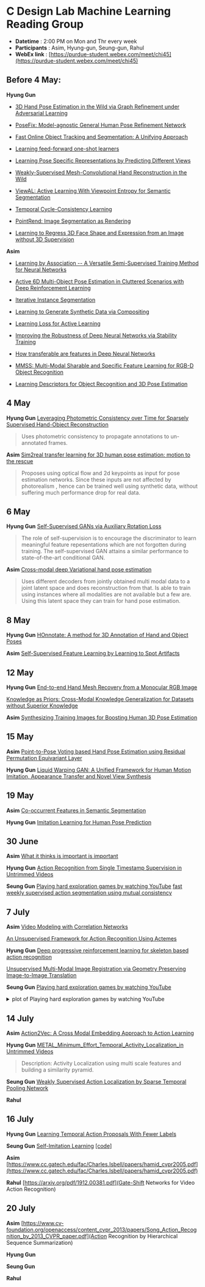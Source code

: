 # C Design Lab Machine Learning Reading Group
* **Datetime** : 2:00 PM on Mon and Thr every week
* **Participants** : Asim, Hyung-gun, Seung-gun, Rahul
* **WebEx link** : [https://purdue-student.webex.com/meet/chi45](https://purdue-student.webex.com/meet/chi45)

## Before 4 May:

**Hyung Gun**
* [3D Hand Pose Estimation in the Wild via Graph Refinement under Adversarial Learning](https://arxiv.org/pdf/1912.01875.pdf)

* [PoseFix: Model-agnostic General Human Pose Refinement Network](https://arxiv.org/abs/1812.03595)

* [Fast Online Object Tracking and Segmentation: A Unifying Approach](http://www.robots.ox.ac.uk/~qwang/SiamMask/ )

* [Learning feed-forward one-shot learners](https://arxiv.org/pdf/1606.05233.pdf )

* [Learning Pose Specific Representations by Predicting Different Views](https://arxiv.org/pdf/1804.03390v2.pdf )

* [Weakly-Supervised Mesh-Convolutional Hand Reconstruction in the Wild ](https://arxiv.org/pdf/2004.01946.pdf)

* [ViewAL: Active Learning With Viewpoint Entropy for Semantic Segmentation ](https://arxiv.org/pdf/1911.11789.pdf )

* [Temporal Cycle-Consistency Learning](https://arxiv.org/pdf/1904.07846.pdf )

* [PointRend: Image Segmentation as Rendering](https://arxiv.org/pdf/1912.08193.pdf )

* [Learning to Regress 3D Face Shape and Expression from an Image without 3D Supervision](https://ps.is.tuebingen.mpg.de/uploads_file/attachment/attachment/509/paper_camera_ready.pdf)


**Asim**
* [Learning by Association -- A Versatile Semi-Supervised Training Method for Neural Networks](http://openaccess.thecvf.com/content_cvpr_2017/papers/Haeusser_Learning_by_Association_CVPR_2017_paper.pdf)

* [Active 6D Multi-Object Pose Estimation in Cluttered Scenarios with Deep Reinforcement Learning](https://arxiv.org/pdf/1910.08811.pdf)

* [Iterative Instance Segmentation](https://arxiv.org/pdf/1511.08498.pdf)

* [Learning to Generate Synthetic Data via Compositing](http://openaccess.thecvf.com/content_CVPR_2019/papers/Tripathi_Learning_to_Generate_Synthetic_Data_via_Compositing_CVPR_2019_paper.pdf)

* [Learning Loss for Active Learning](http://openaccess.thecvf.com/content_CVPR_2019/papers/Yoo_Learning_Loss_for_Active_Learning_CVPR_2019_paper.pdf)

* [Improving the Robustness of Deep Neural Networks via Stability Training](https://www.cv-foundation.org/openaccess/content_cvpr_2016/papers/Zheng_Improving_the_Robustness_CVPR_2016_paper.pdf)

* [How transferable are features in Deep Neural Networks](https://arxiv.org/pdf/1411.1792.pdf)

* [MMSS: Multi-Modal Sharable and Specific Feature Learning for RGB-D Object Recognition](http://openaccess.thecvf.com/content_iccv_2015/papers/Wang_MMSS_Multi-Modal_Sharable_ICCV_2015_paper.pdf)

* [Learning Descriptors for Object Recognition and 3D Pose Estimation](https://www.cv-foundation.org/openaccess/content_cvpr_2015/papers/Wohlhart_Learning_Descriptors_for_2015_CVPR_paper.pdf)



## 4 May

**Hyung Gun**
[Leveraging Photometric Consistency over Time for Sparsely Supervised Hand-Object Reconstruction](https://arxiv.org/pdf/2004.13449.pdf)

> Uses photometric consistency to propagate annotations to un-annotated frames.

**Asim**
[Sim2real transfer learning for 3D human pose
estimation: motion to the rescue](https://papers.nips.cc/paper/9454-sim2real-transfer-learning-for-3d-human-pose-estimation-motion-to-the-rescue.pdf)

> Proposes using optical flow and 2d keypoints as input for pose estimation networks. Since these inputs are not affected by photorealism , hence can be trained well using synthetic data, without suffering much performance drop for real data.



## 6 May

**Hyung Gun**
[Self-Supervised GANs via Auxiliary Rotation Loss](https://arxiv.org/pdf/1811.11212.pdf)

> The role of self-supervision is to encourage the discriminator to learn meaningful feature repesentations which are not forgotten during training. The self-supervised GAN attains a similar performance to state-of-the-art conditional GAN.

**Asim**
[Cross-modal deep Variational hand pose estimation](http://openaccess.thecvf.com/content_cvpr_2018/papers/Spurr_Cross-Modal_Deep_Variational_CVPR_2018_paper.pdf)

> Uses different decoders from jointly obtained multi modal data to a joint latent space and does reconstruction from that. Is able to train using instances where all modalities are not available but a few are. Using this latent space they can train for hand pose estimation.

## 8 May

**Hyung Gun**
[HOnnotate: A method for 3D Annotation of Hand and Object Poses](https://arxiv.org/pdf/1907.01481.pdf)

**Asim**
[Self-Supervised Feature Learning by Learning to Spot Artifacts](http://openaccess.thecvf.com/content_cvpr_2018/papers/Jenni_Self-Supervised_Feature_Learning_CVPR_2018_paper.pdf)

## 12 May

**Hyung Gun**
[End-to-end Hand Mesh Recovery from a Monocular RGB Image](https://arxiv.org/pdf/1902.09305.pdf)

[Knowledge as Priors: Cross-Modal Knowledge Generalization for Datasets without Superior Knowledge](https://arxiv.org/pdf/2004.00176.pdf)

**Asim**
[Synthesizing Training Images for Boosting Human 3D Pose Estimation](http://ai.stanford.edu/~haosu/papers/3DV_humanpose.pdf)



## 15 May
**Asim**
[Point-to-Pose Voting based Hand Pose Estimation using Residual Permutation
Equivariant Layer](http://openaccess.thecvf.com/content_CVPR_2019/papers/Li_Point-To-Pose_Voting_Based_Hand_Pose_Estimation_Using_Residual_Permutation_Equivariant_CVPR_2019_paper.pdf)


**Hyung Gun**
[Liquid Warping GAN: A Unified Framework for Human Motion Imitation,
Appearance Transfer and Novel View Synthesis](https://arxiv.org/pdf/1909.12224.pdf)

## 19 May

**Asim**
[Co-occurrent Features in Semantic Segmentation](http://openaccess.thecvf.com/content_CVPR_2019/papers/Zhang_Co-Occurrent_Features_in_Semantic_Segmentation_CVPR_2019_paper.pdf)

**Hyung Gun**
[Imitation Learning for Human Pose Prediction](https://arxiv.org/pdf/1909.03449.pdf)

## 30 June

**Asim**
[What it thinks is important is important](https://arxiv.org/abs/1912.05699)

**Hyung Gun**
[Action Recognition from Single Timestamp Supervision in Untrimmed Videos](http://openaccess.thecvf.com/content_CVPR_2019/papers/Moltisanti_Action_Recognition_From_Single_Timestamp_Supervision_in_Untrimmed_Videos_CVPR_2019_paper.pdf)

**Seung Gun**
[Playing hard exploration games by watching YouTube](https://arxiv.org/pdf/1805.11592.pdf)
[fast weekly supervised action segmentation using mutual consistency](https://arxiv.org/pdf/1805.11592.pdf)

## 7 July

**Asim**
[Video Modeling with Correlation Networks](https://arxiv.org/abs/1906.03349)

[An Unsupervised Framework for Action Recognition Using Actemes](http://users.umiacs.umd.edu/~kale/accv2010.pdf)

**Hyung Gun**
[Deep progressive reinforcement learning for skeleton based action recognition](https://openaccess.thecvf.com/content_cvpr_2018/papers/Tang_Deep_Progressive_Reinforcement_CVPR_2018_paper.pdf)

[Unsupervised Multi-Modal Image Registration via Geometry Preserving Image-to-Image Translation](https://openaccess.thecvf.com/content_CVPR_2020/papers/Arar_Unsupervised_Multi-Modal_Image_Registration_via_Geometry_Preserving_Image-to-Image_Translation_CVPR_2020_paper.pdf)

**Seung Gun**
[Playing hard exploration games by watching YouTube](https://arxiv.org/pdf/1805.11592.pdf)

<details markdown="1">
<summary>plot of Playing hard exploration games by watching YouTube</summary>

- Paper with youtube data
![Youtube](https://user-images.githubusercontent.com/37060326/86855774-036a3000-c0f6-11ea-9675-54dc281db287.png)

- Applying their method to Georgia Tech Egocentric Activity Datasets
![Cheese](https://user-images.githubusercontent.com/37060326/86856271-f00b9480-c0f6-11ea-81ad-00af01ae9946.png)
![Georgia](https://user-images.githubusercontent.com/37060326/86855766-fe0ce580-c0f5-11ea-8f97-6a97e6cd3261.png)


</details>


## 14 July

**Asim**
[Action2Vec: A Cross Modal Embedding Approach to Action Learning](https://arxiv.org/pdf/1901.00484.pdf)

**Hyung Gun**
[METAL_Minimum_Effort_Temporal_Activity_Localization_in Untrimmed Videos](https://openaccess.thecvf.com/content_CVPR_2020/papers/Zhang_METAL_Minimum_Effort_Temporal_Activity_Localization_in_Untrimmed_Videos_CVPR_2020_paper.pdf)
> Description: Activity Localization using multi scale features and building a similarity pyramid.

**Seung Gun**
[Weakly Supervised Action Localization by Sparse Temporal Pooling Network](https://www.google.com/search?q=Weakly+Supervised+Action+Localization+by+Sparse+Temporal+Pooling+Network&oq=Weakly+Supervised+Action+Localization+by+Sparse+Temporal+Pooling+Network&aqs=chrome.0.69i59j0l2j69i59.563j0j1&sourceid=chrome&ie=UTF-8)


**Rahul**

## 16 July
**Hyung Gun**
[Learning Temporal Action Proposals With Fewer Labels](https://openaccess.thecvf.com/content_ICCV_2019/papers/Ji_Learning_Temporal_Action_Proposals_With_Fewer_Labels_ICCV_2019_paper.pdf)

**Seung Gun**
[Self-Imitation Learning](https://arxiv.org/pdf/1806.05635v1.pdf) [\[code\]](https://github.com/junhyukoh/self-imitation-learning)

**Asim**
[https://www.cc.gatech.edu/fac/Charles.Isbell/papers/hamid_cvpr2005.pdf](https://www.cc.gatech.edu/fac/Charles.Isbell/papers/hamid_cvpr2005.pdf)

**Rahul**
[https://arxiv.org/pdf/1912.00381.pdf](Gate-Shift Networks for Video Action Recognition)


## 20 July

**Asim**
[https://www.cv-foundation.org/openaccess/content_cvpr_2013/papers/Song_Action_Recognition_by_2013_CVPR_paper.pdf](Action Recognition by Hierarchical Sequence Summarization)

**Hyung Gun**
[]()

**Seung Gun**
[]()

**Rahul**
[]()
